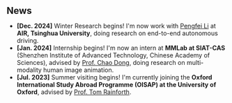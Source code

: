<h1 id="news"></h1>

<h2 style="margin: 30px 0px 10px;">News</h2>

<ul>

<li><strong>[Dec. 2024]</strong> Winter Research begins! I'm now work with <a href="https://philipflyg.github.io/">Pengfei Li</a> at <strong>AIR, Tsinghua University</strong>, doing research on end-to-end autonomous driving. </li>
<li><strong>[Jan. 2024]</strong> Internship begins! I'm now an intern at <strong>MMLab at SIAT-CAS</strong> (Shenzhen Institute of Advanced Technology, Chinese Academy of Sciences), advised by <a href="https://xpixel.group/2010/01/20/chaodong.html">Prof. Chao Dong</a>, doing research on multi-modality human image animation. </li>
<li><strong>[Jul. 2023]</strong> Summer visiting begins! I'm currently joining the <strong>Oxford International Study Abroad Programme (OISAP) at the University of Oxford</strong>, advised by <a href="https://stats.ox.ac.uk/people/tom-rainforth" target="_blank">Prof. Tom Rainforth</a>. </li>

</ul>
